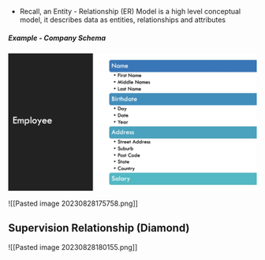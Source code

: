 - Recall, an Entity - Relationship (ER) Model is a high level conceptual model, it describes data as entities, relationships and attributes

##### Example - Company Schema

![](Images/Pasted%20image%2020230828174854.png)


![[Pasted image 20230828175758.png]]

## Supervision Relationship (Diamond)
![[Pasted image 20230828180155.png]]